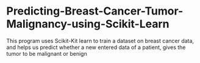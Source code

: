# Predicting-Breast-Cancer-Tumor-Malignancy-using-Scikit-Learn
This program uses Scikit-Kit learn to train a dataset on breast cancer data, and helps us predict whether a new entered data of a patient, gives the tumor to be malignant or benign
